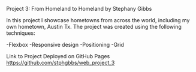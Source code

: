 Project 3: From Homeland to Homeland
by Stephany Gibbs

In this project I showcase hometowns from across the world, including my own hometown, Austin Tx. The project was created using the following techniques:

-Flexbox
-Responsive design
-Positioning
-Grid

Link to Project
Deployed on GitHub Pages https://github.com/stphgbbs/web_project_3

